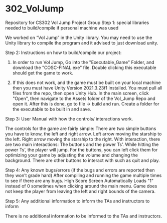 # 302_VolJump
Repository for CS302 Vol Jump Project Group
Step 1: special libraries needed to build/compile if personal machine was used 

We worked on “Vol Jump” in the Unity library. You may need to use the Unity library to compile the program and it advised to just download unity.


Step 2: Instructions on how to build/compile our project:

 1) In order to run Vol Jump,
    Go into the "Executable_Game" Folder, and download the 
   "COSC-FINAL.exe" file. Double clicking this executable should get the game to work. 

2) If this does not work, and the game must be built on your local machine then you must have 
   Unity Version 2021.3.23f1 Installed. You must pull all files from the repo, then open Unity Hub.
   In the main screen, click "Open", then navigate to the Assets folder of the Vol_Jump Repo and open it.
   After this is done, go to file -> build and run. Create a folder for the executable to be built in and save.
   
Step 3: User Manual with how the controls/ interactions work.

The controls for the game are fairly simple:
  There are two simple buttons you have to know, the left and right arrow. 
  Left arrow moving the starship to the left. 
  Right arrow moving the starship to the right. 
  With interaction, there are two main interactions: The buttons and the power Ts’. While hitting the power Ts’, the player will jump. 
  For the buttons, you can left click them for optimizing your game by adjusting the volume and changing the background. 
  There are other buttons to interact with such as quit and play.

Step 4: Any known bugs/errors (if the bugs and errors are reported then they won’t grade hard)
  After compiling and running the game multiple times to see if there are any bugs. 
  High Score Screen Automatically Loads "1" instead of 0 sometimes when clicking around the main menu.
  Game does not keep the player from leaving the left and right bounds of the camera.
 

Step 5: Any additional information to inform the TAs and instructors to inform 

There is no additional information to be informed to the TAs and instructors.
